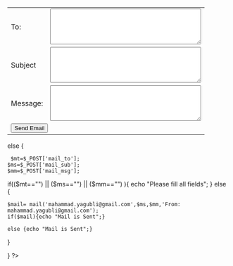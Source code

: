 
<!DOCTYPE html>
<html>     
 <head>
<link rel="stylesheet" type="text/css" href="mystyle.css">
</head>
<body >

<form method="post" action="index.php"><br/><br/>
<table>
<tr>

<td> To:</td>
<td> <textarea name="mail_to" cols="40" rows="5"></textarea> </td>
</tr>
<tr>

<td>  Subject</td>
<td> <textarea name="mail_sub" cols="40" rows="5"></textarea> </td>
</tr>
<tr>

<td > Message:</td>
<td>  <textarea name="mail_msg" cols="40" rows="5"></textarea> </td>
</tr>
<tr>

<td colspan="2" > <input type="submit" name="Submit" value="Send Email"></td>
 
</tr>

</table>
  
   
  
 </form>
 
     
</body>
</html>
 <?php
if(!(isset($_POST['mail_to'])) || !(isset($_POST['mail_sub'])) || !(isset($_POST['mail_msg']))  ){
 echo "Neede parameters has not been set";
}
   
else {
	 
	 $mt=$_POST['mail_to'];
	$ms=$_POST['mail_sub'];
	$mm=$_POST['mail_msg'];
 if(($mt=="") || ($ms=="") || ($mm=="")  ){
 echo "Please fill all fields";
 }
else {
	
	

	$mail= mail('mahammad.yagubli@gmail.com',$ms,$mm,'From: mahammad.yagubli@gmail.com');
	if($mail){echo "Mail is Sent";}
	
	else {echo "Mail is Sent";}
	   
   }
	
	
	
}
?>
